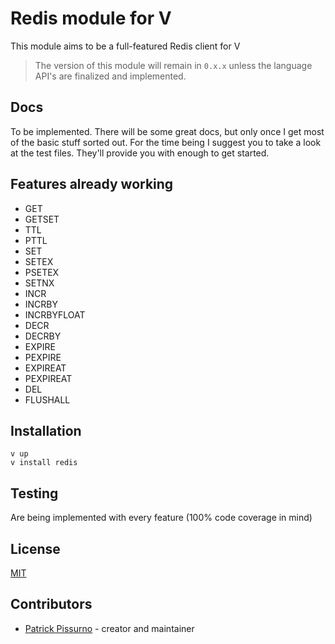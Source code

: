 # Redis module for V

This module aims to be a full-featured Redis client for V

> The version of this module will remain in `0.x.x` unless the language API's are finalized and implemented.

## Docs

To be implemented. There will be some great docs, but only once I get most of the basic stuff sorted out. For the time being I suggest you to take a look at the test files. They'll provide you with enough to get started.

## Features already working
- GET
- GETSET
- TTL
- PTTL
- SET
- SETEX
- PSETEX
- SETNX
- INCR
- INCRBY
- INCRBYFLOAT
- DECR
- DECRBY
- EXPIRE
- PEXPIRE
- EXPIREAT
- PEXPIREAT
- DEL
- FLUSHALL

## Installation

```
v up
v install redis
```

## Testing

Are being implemented with every feature (100% code coverage in mind)

## License

[MIT](LICENSE)

## Contributors

- [Patrick Pissurno](https://github.com/patrickpissurno) - creator and maintainer
